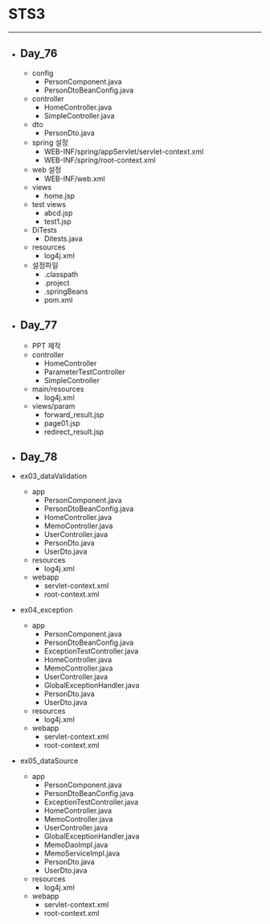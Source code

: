 # STS3
---


- ## Day_76
  - config
      - PersonComponent.java
      - PersonDtoBeanConfig.java
  - controller
    - HomeController.java
    - SimpleController.java
  - dto
    - PersonDto.java
  - spring 설정
    - WEB-INF/spring/appServlet/servlet-context.xml
    - WEB-INF/spring/root-context.xml
  - web 설정
    - WEB-INF/web.xml
  - views
    - home.jsp
  - test views
    - abcd.jsp
    - test1.jsp
  - DiTests
    - Ditests.java
  - resources
    - log4j.xml
  - 설정파일
    - .classpath
    - .project
    - .springBeans
    - pom.xml


- ## Day_77
  - PPT 제작
  - controller
    - HomeController
    - ParameterTestController
    - SimpleController
  - main/resources
    - log4j.xml
  - views/param
    - forward_result.jsp
    - page01.jsp
    - redirect_result.jsp

- ## Day_78
 - ex03_dataValidation
    - app
      - PersonComponent.java
      - PersonDtoBeanConfig.java
      - HomeController.java
      - MemoController.java
      - UserController.java
      - PersonDto.java
      - UserDto.java
    - resources
      - log4j.xml
    - webapp
      - servlet-context.xml
      - root-context.xml
- ex04_exception
  - app
    - PersonComponent.java
    - PersonDtoBeanConfig.java
    - ExceptionTestController.java
    - HomeController.java
    - MemoController.java
    - UserController.java
    - GlobalExceptionHandler.java
    - PersonDto.java
    - UserDto.java
  - resources
    - log4j.xml
  - webapp
    - servlet-context.xml
    - root-context.xml
- ex05_dataSource
  - app
    - PersonComponent.java
    - PersonDtoBeanConfig.java
    - ExceptionTestController.java
    - HomeController.java
    - MemoController.java
    - UserController.java
    - GlobalExceptionHandler.java
    - MemoDaoImpl.java
    - MemoServiceImpl.java
    - PersonDto.java
    - UserDto.java
  - resources
    - log4j.xml
  - webapp
    - servlet-context.xml
    - root-context.xml